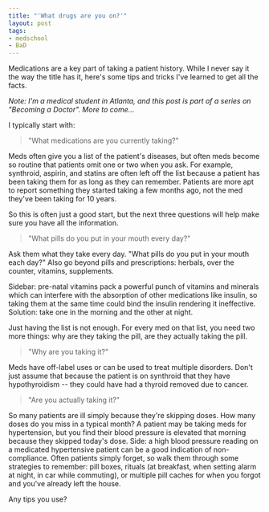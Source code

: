 ```yaml
---
title: "'What drugs are you on?'"
layout: post
tags:
- medschool
- BaD
---
```


Medications are a key part of taking a patient history.  While I never say it
the way the title has it, here's some tips and tricks I've learned to get all
the facts.

<em>Note: I'm a medical student in Atlanta, and this post is part of a series
on "Becoming a Doctor".  More to come...</em>

I typically start with:

> "What medications are you currently taking?"

Meds often give you a list of the patient's diseases, but often meds become so
routine that patients omit one or two when you ask.  For example, synthroid,
aspirin, and statins are often left off the list because a patient has been
taking them for as long as they can remember.  Patients are more apt to report
something they started taking a few months ago, not the med they've been
taking for 10 years.

So this is often just a good start, but the next three questions will help
make sure you have all the information.


> "What pills do you put in your mouth every day?"

Ask them what they take every day.  "What pills do you put in your mouth each
day?"  Also go beyond pills and prescriptions: herbals, over the counter,
vitamins, supplements.

Sidebar: pre-natal vitamins pack a powerful punch of vitamins and minerals
which can interfere with the absorption of other medications like insulin, so
taking them at the same time could bind the insulin rendering it ineffective.
Solution: take one in the morning and the other at night.

Just having the list is not enough.  For every med on that list, you need two
more things: why are they taking the pill, are they actually taking the pill.

> "Why are you taking it?"

Meds have off-label uses or can be used to treat multiple disorders.  Don't
just assume that because the patient is on synthroid that they have
hypothyroidism -- they could have had a thyroid removed due to cancer.

> "Are you actually taking it?"

So many patients are ill simply because they're skipping doses.  How many
doses do you miss in a typical month?  A patient may be taking meds for
hypertension, but you find their blood pressure is elevated that morning
because they skipped today's dose.  Side:  a high blood pressure reading on a
medicated hypertensive patient can be a good indication of non-compliance.
Often patients simply forget, so walk them through some strategies to
remember: pill boxes, rituals (at breakfast, when setting alarm at night, in
car while commuting), or multiple pill caches for when you forgot and you've
already left the house.


Any tips you use?
